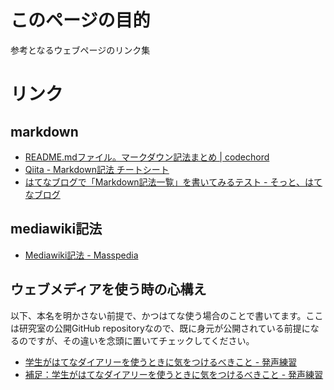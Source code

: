 # このページの目的
参考となるウェブページのリンク集

# リンク
## markdown
- [README.mdファイル。マークダウン記法まとめ | codechord](http://codechord.com/2012/01/readme-markdown/)
- [Qiita - Markdown記法 チートシート](http://qiita.com/Qiita/items/c686397e4a0f4f11683d)
- [はてなブログで「Markdown記法一覧」を書いてみるテスト - そっと、はてなブログ](http://mametanuki.hateblo.jp/entry/2012/09/22/MarkdownList#Unordered%20Lists)

## mediawiki記法
- [Mediawiki記法 - Masspedia](http://axnsword.sakura.ne.jp/mp/index.php?title=Mediawiki%E8%A8%98%E6%B3%95)


## ウェブメディアを使う時の心構え
以下、本名を明かさない前提で、かつはてな使う場合のことで書いてます。ここは研究室の公開GitHub repositoryなので、既に身元が公開されている前提になるのですが、その違いを念頭に置いてチェックしてください。

- [学生がはてなダイアリーを使うときに気をつけるべきこと - 発声練習](http://d.hatena.ne.jp/next49/20090209/p4)
- [補足：学生がはてなダイアリーを使うときに気をつけるべきこと - 発声練習](http://d.hatena.ne.jp/next49/20090211/p1)

